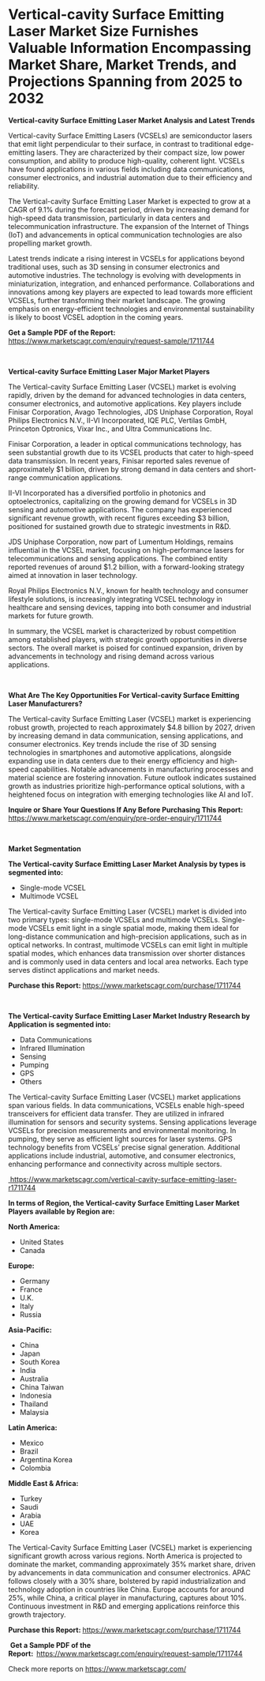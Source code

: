 <p><h1>Vertical-cavity Surface Emitting Laser Market Size Furnishes Valuable Information Encompassing Market Share, Market Trends, and Projections Spanning from 2025 to 2032</h1></p><p><strong>Vertical-cavity Surface Emitting Laser Market Analysis and Latest Trends</strong></p>
<p><p>Vertical-cavity Surface Emitting Lasers (VCSELs) are semiconductor lasers that emit light perpendicular to their surface, in contrast to traditional edge-emitting lasers. They are characterized by their compact size, low power consumption, and ability to produce high-quality, coherent light. VCSELs have found applications in various fields including data communications, consumer electronics, and industrial automation due to their efficiency and reliability.</p><p>The Vertical-cavity Surface Emitting Laser Market is expected to grow at a CAGR of 9.1% during the forecast period, driven by increasing demand for high-speed data transmission, particularly in data centers and telecommunication infrastructure. The expansion of the Internet of Things (IoT) and advancements in optical communication technologies are also propelling market growth. </p><p>Latest trends indicate a rising interest in VCSELs for applications beyond traditional uses, such as 3D sensing in consumer electronics and automotive industries. The technology is evolving with developments in miniaturization, integration, and enhanced performance. Collaborations and innovations among key players are expected to lead towards more efficient VCSELs, further transforming their market landscape. The growing emphasis on energy-efficient technologies and environmental sustainability is likely to boost VCSEL adoption in the coming years.</p></p>
<p><strong>Get a Sample PDF of the Report:&nbsp;</strong> <a href="https://www.marketscagr.com/enquiry/request-sample/1711744?utm_campaign=1126&utm_medium=2&utm_source=Github&utm_content=ia&utm_term=11012025&utm_id=vertical-cavity-surface-emitting-laser">https://www.marketscagr.com/enquiry/request-sample/1711744</a></p>
<p>&nbsp;</p>
<p><strong>Vertical-cavity Surface Emitting Laser Major Market Players</strong></p>
<p><p>The Vertical-cavity Surface Emitting Laser (VCSEL) market is evolving rapidly, driven by the demand for advanced technologies in data centers, consumer electronics, and automotive applications. Key players include Finisar Corporation, Avago Technologies, JDS Uniphase Corporation, Royal Philips Electronics N.V., II-VI Incorporated, IQE PLC, Vertilas GmbH, Princeton Optronics, Vixar Inc., and Ultra Communications Inc.</p><p>Finisar Corporation, a leader in optical communications technology, has seen substantial growth due to its VCSEL products that cater to high-speed data transmission. In recent years, Finisar reported sales revenue of approximately $1 billion, driven by strong demand in data centers and short-range communication applications.</p><p>II-VI Incorporated has a diversified portfolio in photonics and optoelectronics, capitalizing on the growing demand for VCSELs in 3D sensing and automotive applications. The company has experienced significant revenue growth, with recent figures exceeding $3 billion, positioned for sustained growth due to strategic investments in R&D.</p><p>JDS Uniphase Corporation, now part of Lumentum Holdings, remains influential in the VCSEL market, focusing on high-performance lasers for telecommunications and sensing applications. The combined entity reported revenues of around $1.2 billion, with a forward-looking strategy aimed at innovation in laser technology.</p><p>Royal Philips Electronics N.V., known for health technology and consumer lifestyle solutions, is increasingly integrating VCSEL technology in healthcare and sensing devices, tapping into both consumer and industrial markets for future growth.</p><p>In summary, the VCSEL market is characterized by robust competition among established players, with strategic growth opportunities in diverse sectors. The overall market is poised for continued expansion, driven by advancements in technology and rising demand across various applications.</p></p>
<p>&nbsp;</p>
<p><strong>What Are The Key Opportunities For Vertical-cavity Surface Emitting Laser Manufacturers?</strong></p>
<p><p>The Vertical-cavity Surface Emitting Laser (VCSEL) market is experiencing robust growth, projected to reach approximately $4.8 billion by 2027, driven by increasing demand in data communication, sensing applications, and consumer electronics. Key trends include the rise of 3D sensing technologies in smartphones and automotive applications, alongside expanding use in data centers due to their energy efficiency and high-speed capabilities. Notable advancements in manufacturing processes and material science are fostering innovation. Future outlook indicates sustained growth as industries prioritize high-performance optical solutions, with a heightened focus on integration with emerging technologies like AI and IoT.</p></p>
<p><strong>Inquire or Share Your Questions If Any Before Purchasing This Report:</strong> <a href="https://www.marketscagr.com/enquiry/pre-order-enquiry/1711744?utm_campaign=1126&utm_medium=2&utm_source=Github&utm_content=ia&utm_term=11012025&utm_id=vertical-cavity-surface-emitting-laser">https://www.marketscagr.com/enquiry/pre-order-enquiry/1711744</a></p>
<p>&nbsp;</p>
<p><strong>Market Segmentation</strong></p>
<p><strong>The Vertical-cavity Surface Emitting Laser Market Analysis by types is segmented into:</strong></p>
<p><ul><li>Single-mode VCSEL</li><li>Multimode VCSEL</li></ul></p>
<p><p>The Vertical-cavity Surface Emitting Laser (VCSEL) market is divided into two primary types: single-mode VCSELs and multimode VCSELs. Single-mode VCSELs emit light in a single spatial mode, making them ideal for long-distance communication and high-precision applications, such as in optical networks. In contrast, multimode VCSELs can emit light in multiple spatial modes, which enhances data transmission over shorter distances and is commonly used in data centers and local area networks. Each type serves distinct applications and market needs.</p></p>
<p><strong>Purchase this Report:&nbsp;</strong><a href="https://www.marketscagr.com/purchase/1711744?utm_campaign=1126&utm_medium=2&utm_source=Github&utm_content=ia&utm_term=11012025&utm_id=vertical-cavity-surface-emitting-laser">https://www.marketscagr.com/purchase/1711744</a></p>
<p>&nbsp;</p>
<p><strong>The Vertical-cavity Surface Emitting Laser Market Industry Research by Application is segmented into:</strong></p>
<p><ul><li>Data Communications</li><li>Infrared Illumination</li><li>Sensing</li><li>Pumping</li><li>GPS</li><li>Others</li></ul></p>
<p><p>The Vertical-cavity Surface Emitting Laser (VCSEL) market applications span various fields. In data communications, VCSELs enable high-speed transceivers for efficient data transfer. They are utilized in infrared illumination for sensors and security systems. Sensing applications leverage VCSELs for precision measurements and environmental monitoring. In pumping, they serve as efficient light sources for laser systems. GPS technology benefits from VCSELs’ precise signal generation. Additional applications include industrial, automotive, and consumer electronics, enhancing performance and connectivity across multiple sectors.</p></p>
<p><a href="https://www.marketscagr.com/vertical-cavity-surface-emitting-laser-r1711744?utm_campaign=1126&utm_medium=2&utm_source=Github&utm_content=ia&utm_term=11012025&utm_id=vertical-cavity-surface-emitting-laser">&nbsp;https://www.marketscagr.com/vertical-cavity-surface-emitting-laser-r1711744</a></p>
<p><strong>In terms of Region, the Vertical-cavity Surface Emitting Laser Market Players available by Region are:</strong></p>
<p>
    <p> <strong> North America: </strong>
        <ul>
            <li>United States</li>
            <li>Canada</li>
        </ul>
        </p> 
    <p> <strong> Europe: </strong>
        <ul>
            <li>Germany</li>
            <li>France</li>
            <li>U.K.</li>
            <li>Italy</li>
            <li>Russia</li>
        </ul>
        </p> 
    <p> <strong> Asia-Pacific: </strong>
        <ul>
            <li>China</li>
            <li>Japan</li>
            <li>South Korea</li>
            <li>India</li>
            <li>Australia</li>
            <li>China Taiwan</li>
            <li>Indonesia</li>
            <li>Thailand</li>
            <li>Malaysia</li>
        </ul>
        </p> 
    <p> <strong> Latin America: </strong>
        <ul>
            <li>Mexico</li>
            <li>Brazil</li>
            <li>Argentina Korea</li>
            <li>Colombia</li>
        </ul>
        </p> 
    <p> <strong> Middle East & Africa: </strong>
        <ul>
            <li>Turkey</li>
            <li>Saudi</li>
            <li>Arabia</li>
            <li>UAE</li>
            <li>Korea</li>
        </ul>
    </p>
    </p>
<p><p>The Vertical-Cavity Surface Emitting Laser (VCSEL) market is experiencing significant growth across various regions. North America is projected to dominate the market, commanding approximately 35% market share, driven by advancements in data communication and consumer electronics. APAC follows closely with a 30% share, bolstered by rapid industrialization and technology adoption in countries like China. Europe accounts for around 25%, while China, a critical player in manufacturing, captures about 10%. Continuous investment in R&D and emerging applications reinforce this growth trajectory.</p></p>
<p><strong>Purchase this Report: </strong><a href="https://www.marketscagr.com/purchase/1711744?utm_campaign=1126&utm_medium=2&utm_source=Github&utm_content=ia&utm_term=11012025&utm_id=vertical-cavity-surface-emitting-laser">https://www.marketscagr.com/purchase/1711744</a></p>
<p>&nbsp;<strong>Get a Sample PDF of the Report:&nbsp;&nbsp;</strong><a href="https://www.marketscagr.com/enquiry/request-sample/1711744?utm_campaign=1126&utm_medium=2&utm_source=Github&utm_content=ia&utm_term=11012025&utm_id=vertical-cavity-surface-emitting-laser">https://www.marketscagr.com/enquiry/request-sample/1711744</a></p>
<p><strong></strong></p>
<p>Check more reports on <a href="https://www.marketscagr.com/?utm_campaign=1126&utm_medium=2&utm_source=Github&utm_content=ia&utm_term=11012025&utm_id=vertical-cavity-surface-emitting-laser">https://www.marketscagr.com/</a></p>